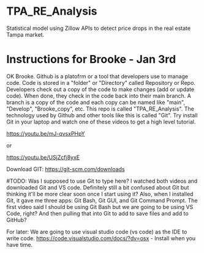 # TPA_RE_Analysis
Statistical model using Zillow APIs to detect price drops in the real estate Tampa market.

# Instructions for Brooke - Jan 3rd

OK Brooke. Github is a platofrm or a tool that developers use to manage code. Code is stored in a "folder" or "Directory" called Repository or Repo. Developers check out a copy of the code to make changes (add or update code). When done, they check in the code back into their main branch. A branch is a copy of the code and each copy can be named like "main", "Develop", "Brooke_copy", etc. This repo is called "TPA_RE_Analysis". The technology used by Github and other tools like this is called "Git". Try install Git in your laptop and watch one of these videos to get a high level tutorial.

https://youtu.be/mJ-qvsxPHpY

or 

https://youtu.be/USjZcfj8yxE

Download GIT: https://git-scm.com/downloads

#TODO: Was I supposed to use Git to type here? I watched both videos and downloaded Git and VS code. Definitely still a bit confused about Git but thinking it'll be more clear soon once I start using it? Also, when I installed Git, it gave me three apps: Git Bash, Git GUI, and Git Command Prompt. The first video said I should be using Git Bash but we are going to be using VS Code, right? And then pulling that into Git to add to save files and add to GitHub? 

For later: We are going to use visual studio code (vs code) as the IDE to write code. https://code.visualstudio.com/docs/?dv=osx - Install when you have time.

